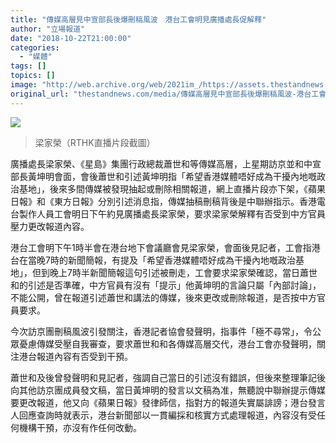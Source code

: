 ```yaml
---
title: "傳媒高層見中宣部長後爆刪稿風波　港台工會明見廣播處長促解釋"
author: "立場報道"
date: "2018-10-22T21:00:00"
categories:
  - "媒體"
tags: []
topics: []
image: "http://web.archive.org/web/2021im_/https://assets.thestandnews.com/media/photos/LEUNG_5YQrX.png"
original_url: "thestandnews.com/media/傳媒高層見中宣部長後爆刪稿風波-港台工會明見廣播處長促解釋"
---
```

![](http://web.archive.org/web/2021im_/https://assets.thestandnews.com/media/photos/LEUNG_5YQrX.png)
> 梁家榮（RTHK直播片段截圖）

廣播處長梁家榮、《星島》集團行政總裁蕭世和等傳媒高層，上星期訪京並和中宣部長黃坤明會面，會後蕭世和引述黃坤明指「希望香港媒體唔好成為干擾內地嘅政治基地」，後來多間傳媒被發現抽起或刪除相關報道，網上直播片段亦下架，《蘋果日報》和《東方日報》分別引述消息指，傳媒抽稿刪稿背後是中聯辦指示。香港電台製作人員工會明日下午約見廣播處長梁家榮，要求梁家榮解釋有否受到中方官員壓力更改報道內容。

港台工會明下午1時半會在港台地下會議廳會見梁家榮，會面後見記者，工會指港台在當晚7時的新聞簡報，有提及「希望香港媒體唔好成為干擾內地嘅政治基地」，但到晚上7時半新聞簡報這句引述被刪走，工會要求梁家榮確認，當日蕭世和的引述是否準確，中方官員有沒有「提示」他黃坤明的言論只屬「內部討論」，不能公開，曾在報道引述蕭世和講法的傳媒，後來更改或刪除報道，是否按中方官員要求。

今次訪京團刪稿風波引發關注，香港記者協會發聲明，指事件「極不尋常」，令公眾憂慮傳媒受壓自我審查，要求蕭世和和各傳媒高層交代，港台工會亦發聲明，關注港台報道內容有否受到干預。

蕭世和及後曾發聲明和見記者，強調自己當日的引述沒有錯誤，但後來整理筆記後向其他訪京團成員發文稿，當日黃坤明的發言以文稿為准，無聽說中聯辦提示傳媒要更改報道，他又向《蘋果日報》發律師信，指對方的報道失實屬誹謗；港台發言人回應查詢時就表示，港台新聞部以一貫編採和核實方式處理報道，內容沒有受任何機構干預，亦沒有作任何改動。